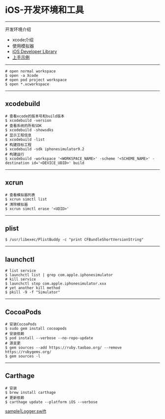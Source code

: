 # iOS-开发环境和工具

- - -

开发环境介绍

- xcode介绍
- 使用模拟器
- [iOS Developer Library](https://developer.apple.com/library/ios)
- [上手示例](https://github.com/xudafeng/hybrid_sample_ios)

- - -

```shell
# open normal workspace
$ open -a Xcode
# open pod project workspace
$ open *.xcworkspace
```

- - -

## xcodebuild

```shell
# 查看xcode的版本号和build版本
$ xcodebuild -version
# 查看系统的所有SDK
$ xcodebuild -showsdks
# 显示工程信息
$ xcodebuild -list
# 构建目标工程
$ xcodebuild -sdk iphonesimulator9.2
# 构建运行
$ xcodebuild -workspace '<WORKSPACE_NAME>' -scheme '<SCHEME_NAME>' -destination id='<DEVICE_UDID>' build
```

- - -

## xcrun

```shell
# 查看模拟器列表
$ xcrun simctl list
# 清除模拟器
$ xcrun simctl erase '<UDID>'
```

- - -

## plist

```shell
$ /usr/libexec/PlistBuddy -c "print CFBundleShortVersionString"
```

- - -

## launchctl

```shell
# list service
$ launchctl list | grep com.apple.iphonesimulator
# kill service
$ launchctl stop com.apple.iphonesimulator.xxx
# yet another kill method
$ pkill -9 -f "Simulator"
```

- - -

## CocoaPods

```shell
# 安装CocoaPods
$ sudo gem install cocoapods
# 安装依赖
$ pod install --verbose --no-repo-update
# 源变更
$ gem sources --add https://ruby.taobao.org/ --remove https://rubygems.org/
$ gem sources -l
```

- - -

## Carthage

```shell
# 安装
$ brew install carthage
# 更新依赖
$ carthage update --platform iOS --verbose
```

[sample|Logger.swift](https://github.com/xudafeng/Logger.swift)
